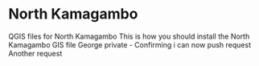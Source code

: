 # North Kamagambo
 QGIS files for North Kamagambo
This is how you should install the North Kamagambo GIS file
George private - Confirming i can now push request
Another request
